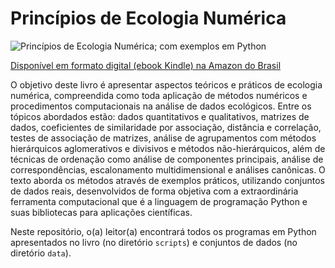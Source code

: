 # Princípios de Ecologia Numérica

![Princípios de Ecologia Numérica; com exemplos em Python](https://github.com/maurobio/principios/blob/master/images/cover_python.jpg)

[Disponível em formato digital (ebook Kindle) na Amazon do Brasil](https://www.amazon.com.br/Princ%C3%ADpios-Ecologia-Num%C3%A9rica-exemplos-Python-ebook/dp/B07QQ3HWMP/ref=sr_1_fkmrnull_1?__mk_pt_BR=%C3%85M%C3%85%C5%BD%C3%95%C3%91&keywords=Princ%C3%ADpios+de+Ecologia+Num%C3%A9rica&qid=1555586018&s=gateway&sr=8-1-fkmrnull)

O objetivo deste livro é apresentar aspectos teóricos e práticos de ecologia numérica, compreendida como toda aplicação de métodos numéricos e procedimentos computacionais na análise de dados ecológicos. Entre os tópicos abordados estão: dados quantitativos e qualitativos, matrizes de dados, coeficientes de similaridade por associação, distância e correlação, testes de associação de matrizes, análise de agrupamentos com métodos hierárquicos aglomerativos e divisivos e métodos não-hierárquicos, além de técnicas de ordenação como análise de componentes principais, análise de correspondências, escalonamento multidimensional e análises canônicas. O texto aborda os métodos através de exemplos práticos, utilizando conjuntos de dados reais, desenvolvidos de forma objetiva com a extraordinária ferramenta computacional que é a linguagem de programação Python e suas bibliotecas para aplicações científicas.

Neste repositório, o(a) leitor(a) encontrará todos os programas em Python apresentados no livro (no diretório `scripts`) e conjuntos de dados (no diretório `data`).
